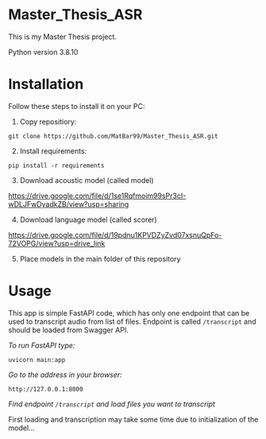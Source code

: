 # Master_Thesis_ASR

This is my Master Thesis project.


Python version 3.8.10

# Installation
Follow these steps to install it on your PC:

1. Copy repositiory:

`git clone https://github.com/MatBar99/Master_Thesis_ASR.git`


2. Install requirements: 

`pip install -r requirements`


3. Download acoustic model (called model)
   
https://drive.google.com/file/d/1se1Rqfmoim99sPr3cI-wDLJFwDyadkZB/view?usp=sharing

4. Download language model (called scorer) 

https://drive.google.com/file/d/19pdnu1KPVDZyZvd07xsnuQpFo-72VOPG/view?usp=drive_link

5. Place models in the main folder of this repository

# Usage
This app is simple FastAPI code, which has only one endpoint that can be used to transcript 
audio from list of files.
Endpoint is called `/transcript` and should be loaded from Swagger API.

*To run FastAPI type:*

`uvicorn main:app`

*Go to the address in your browser:*

`http://127.0.0.1:8000`

*Find endpoint `/transcript` and load files you want to transcript*


First loading and transcription may take some time due to initialization of the model...


